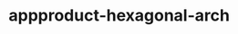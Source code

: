  # appproduct-hexagonal-arch                 
            
         
                 
            
           
                
                    
            
          
      
  
